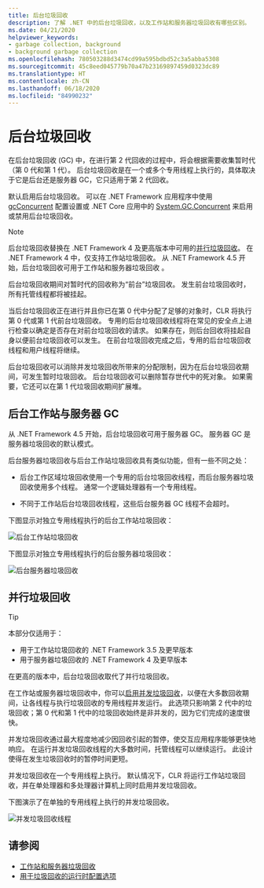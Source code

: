 ```yaml
---
title: 后台垃圾回收
description: 了解 .NET 中的后台垃圾回收，以及工作站和服务器垃圾回收有哪些区别。
ms.date: 04/21/2020
helpviewer_keywords:
- garbage collection, background
- background garbage collection
ms.openlocfilehash: 780503288d3474cd99a595bdbd52c3a5abba5308
ms.sourcegitcommit: 45c8eed045779b70a47b23169897459d0323dc89
ms.translationtype: HT
ms.contentlocale: zh-CN
ms.lasthandoff: 06/18/2020
ms.locfileid: "84990232"
---
```

# <a name="background-garbage-collection"></a>后台垃圾回收

在后台垃圾回收 (GC) 中，在进行第 2 代回收的过程中，将会根据需要收集暂时代（第 0 代和第 1 代）。 后台垃圾回收是在一个或多个专用线程上执行的，具体取决于它是后台还是服务器 GC，它只适用于第 2 代回收。

默认启用后台垃圾回收。 可以在 .NET Framework 应用程序中使用 [gcConcurrent](../../framework/configure-apps/file-schema/runtime/gcconcurrent-element.md) 配置设置或 .NET Core 应用中的 [System.GC.Concurrent](../../core/run-time-config/garbage-collector.md#systemgcconcurrentcomplus_gcconcurrent) 来启用或禁用后台垃圾回收。

> [!NOTE]
> 后台垃圾回收替换在 .NET Framework 4 及更高版本中可用的[并行垃圾回收](#concurrent-garbage-collection)。 在 .NET Framework 4 中，仅支持工作站垃圾回收。 从 .NET Framework 4.5 开始，后台垃圾回收可用于工作站和服务器垃圾回收 。

后台垃圾回收期间对暂时代的回收称为“前台”垃圾回收。 发生前台垃圾回收时，所有托管线程都将被挂起。

当后台垃圾回收正在进行并且你已在第 0 代中分配了足够的对象时，CLR 将执行第 0 代或第 1 代前台垃圾回收。 专用的后台垃圾回收线程将在常见的安全点上进行检查以确定是否存在对前台垃圾回收的请求。 如果存在，则后台回收将挂起自身以便前台垃圾回收可以发生。 在前台垃圾回收完成之后，专用的后台垃圾回收线程和用户线程将继续。

后台垃圾回收可以消除并发垃圾回收所带来的分配限制，因为在后台垃圾回收期间，可发生暂时垃圾回收。 后台垃圾回收可以删除暂存世代中的死对象。 如果需要，它还可以在第 1 代垃圾回收期间扩展堆。

## <a name="background-workstation-vs-server-gc"></a>后台工作站与服务器 GC

从 .NET Framework 4.5 开始，后台垃圾回收可用于服务器 GC。 服务器 GC 是服务器垃圾回收的默认模式。

后台服务器垃圾回收与后台工作站垃圾回收具有类似功能，但有一些不同之处：

- 后台工作区域垃圾回收使用一个专用的后台垃圾回收线程，而后台服务器垃圾回收使用多个线程。 通常一个逻辑处理器有一个专用线程。

- 不同于工作站后台垃圾回收线程，这些后台服务器 GC 线程不会超时。

下图显示对独立专用线程执行的后台工作站垃圾回收：

![后台工作站垃圾回收](media/fundamentals/background-workstation-garbage-collection.png)

下图显示对独立专用线程执行的后台服务器垃圾回收：

![后台服务器垃圾回收](media/fundamentals/background-server-garbage-collection.png)

## <a name="concurrent-garbage-collection"></a>并行垃圾回收

> [!TIP]
> 本部分仅适用于：
>
> - 用于工作站垃圾回收的 .NET Framework 3.5 及更早版本
> - 用于服务器垃圾回收的 .NET Framework 4 及更早版本
>
> 在更高的版本中，后台垃圾回收取代了并行垃圾回收。

在工作站或服务器垃圾回收中，你可以[启用并发垃圾回收](../../framework/configure-apps/file-schema/runtime/gcconcurrent-element.md)，以便在大多数回收期间，让各线程与执行垃圾回收的专用线程并发运行。 此选项只影响第 2 代中的垃圾回收；第 0 代和第 1 代中的垃圾回收始终是非并发的，因为它们完成的速度很快。

并发垃圾回收通过最大程度地减少因回收引起的暂停，使交互应用程序能够更快地响应。 在运行并发垃圾回收线程的大多数时间，托管线程可以继续运行。 此设计使得在发生垃圾回收时的暂停时间更短。

并发垃圾回收在一个专用线程上执行。 默认情况下，CLR 将运行工作站垃圾回收，并在单处理器和多处理器计算机上同时启用并发垃圾回收。

下图演示了在单独的专用线程上执行的并发垃圾回收。

![并发垃圾回收线程](media/gc-concurrent.png)

## <a name="see-also"></a>请参阅

- [工作站和服务器垃圾回收](workstation-server-gc.md)
- [用于垃圾回收的运行时配置选项](../../core/run-time-config/garbage-collector.md)
